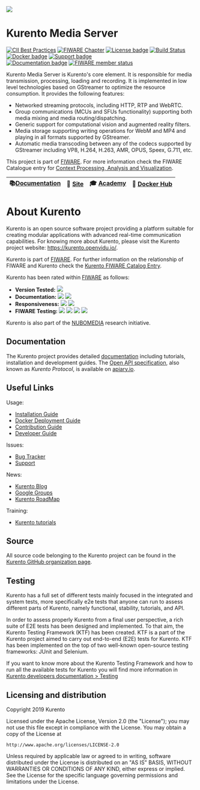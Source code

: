 <a href="https://kurento.openvidu.io/">
    <img src="https://secure.gravatar.com/avatar/21a2a12c56b2a91c8918d5779f1778bf?s=120">
</a>

Kurento Media Server
====================

[![CII Best Practices](https://bestpractices.coreinfrastructure.org/projects/4385/badge)](https://bestpractices.coreinfrastructure.org/projects/4385)
[![FIWARE Chapter](https://nexus.lab.fiware.org/repository/raw/public/badges/chapters/media-streams.svg)](https://www.fiware.org/developers/catalogue/)
[![License badge](https://img.shields.io/badge/license-Apache2-orange.svg)](http://www.apache.org/licenses/LICENSE-2.0)
[![Build Status](https://ci.openvidu.io/jenkins/buildStatus/icon?job=Development/kurento_media_server_merged_xenial)]()
[![Docker badge](https://img.shields.io/docker/pulls/fiware/orion.svg)](https://hub.docker.com/r/kurento/kurento-media-server)
[![Support badge]( https://img.shields.io/badge/tag-Kurento-orange.svg?logo=stackoverflow)](http://stackoverflow.com/questions/tagged/kurento)
<br/>
[![Documentation badge](https://readthedocs.org/projects/fiware-orion/badge/?version=latest)](https://doc-kurento.readthedocs.io)
[![FIWARE member status](https://nexus.lab.fiware.org/static/badges/statuses/kurento.svg)](https://www.fiware.org/developers/catalogue/)

Kurento Media Server is Kurento's core element. It is responsible for media transmission, processing, loading and recording. It is implemented in low level technologies based on GStreamer to optimize the resource consumption. It provides the following features:

* Networked streaming protocols, including HTTP, RTP and WebRTC.
* Group communications (MCUs and SFUs functionality) supporting both media mixing and media routing/dispatching.
* Generic support for computational vision and augmented reality filters.
* Media storage supporting writing operations for WebM and MP4 and playing in all formats supported by GStreamer.
* Automatic media transcoding between any of the codecs supported by GStreamer including VP8, H.264, H.263, AMR, OPUS, Speex, G.711, etc.


This project is part of [FIWARE](https://www.fiware.org/). For more information check the FIWARE Catalogue entry for
[Context Processing, Analysis and Visualization](https://github.com/Fiware/catalogue/tree/master/processing).

| :books:[Documentation](https://kurento.openvidu.io/documentation) | :page_facing_up: [Site](https://kurento.openvidu.io/) | :mortar_board: [Academy](https://fiware-academy.readthedocs.io/en/latest/processing/kurento) | :whale: [Docker Hub](https://hub.docker.com/r/kurento/kurento-media-server) |
| ---|---|---|---|



About Kurento
=============

Kurento is an open source software project providing a platform suitable for creating modular applications with advanced real-time communication capabilities. For knowing more about Kurento, please visit the Kurento project website: https://kurento.openvidu.io/.

Kurento is part of [FIWARE]. For further information on the relationship of FIWARE and Kurento check the [Kurento FIWARE Catalog Entry].

Kurento has been rated within [FIWARE] as follows:

-   **Version Tested:**
    ![ ](https://img.shields.io/badge/dynamic/json.svg?label=Version&url=https://fiware.github.io/catalogue/json/kurento.json&query=$.version&colorB=blue)
-   **Documentation:**
    ![ ](https://img.shields.io/badge/dynamic/json.svg?label=Completeness&url=https://fiware.github.io/catalogue/json/kurento.json&query=$.docCompleteness&colorB=blue)
    ![ ](https://img.shields.io/badge/dynamic/json.svg?label=Usability&url=https://fiware.github.io/catalogue/json/kurento.json&query=$.docSoundness&colorB=blue)
-   **Responsiveness:**
    ![ ](https://img.shields.io/badge/dynamic/json.svg?label=Time%20to%20Respond&url=https://fiware.github.io/catalogue/json/kurento.json&query=$.timeToCharge&colorB=blue)
    ![ ](https://img.shields.io/badge/dynamic/json.svg?label=Time%20to%20Fix&url=https://fiware.github.io/catalogue/json/kurento.json&query=$.timeToFix&colorB=blue)
-   **FIWARE Testing:**
    ![ ](https://img.shields.io/badge/dynamic/json.svg?label=Tests%20Passed&url=https://fiware.github.io/catalogue/json/kurento.json&query=$.failureRate&colorB=blue)
    ![ ](https://img.shields.io/badge/dynamic/json.svg?label=Scalability&url=https://fiware.github.io/catalogue/json/kurento.json&query=$.scalability&colorB=blue)
    ![ ](https://img.shields.io/badge/dynamic/json.svg?label=Performance&url=https://fiware.github.io/catalogue/json/kurento.json&query=$.performance&colorB=blue)
    ![ ](https://img.shields.io/badge/dynamic/json.svg?label=Stability&url=https://fiware.github.io/catalogue/json/kurento.json&query=$.stability&colorB=blue)


Kurento is also part of the [NUBOMEDIA] research initiative.

[FIWARE]: http://www.fiware.org
[Kurento FIWARE Catalog Entry]: http://catalogue.fiware.org/enablers/stream-oriented-kurento
[NUBOMEDIA]: http://www.nubomedia.eu



Documentation
-------------

The Kurento project provides detailed [documentation] including tutorials, installation and development guides. The [Open API specification], also known as *Kurento Protocol*, is available on [apiary.io].

[documentation]: https://kurento.openvidu.io/documentation
[Open API specification]: https://doc-kurento.readthedocs.io/en/latest/features/kurento_api.html
[apiary.io]: http://docs.streamoriented.apiary.io/



Useful Links
------------

Usage:

* [Installation Guide](https://doc-kurento.readthedocs.io/en/latest/user/installation.html)
* [Docker Deployment Guide](https://hub.docker.com/r/kurento/kurento-media-server)
* [Contribution Guide](https://doc-kurento.readthedocs.io/en/latest/project/contribute.html)
* [Developer Guide](https://doc-kurento.readthedocs.io/en/latest/dev/dev_guide.html)

Issues:

* [Bug Tracker](https://github.com/Kurento/bugtracker/issues)
* [Support](https://doc-kurento.readthedocs.io/en/latest/user/support.html)

News:

* [Kurento Blog](https://kurento.openvidu.io/blog)
* [Google Groups](https://groups.google.com/forum/#!forum/kurento)
* [Kurento RoadMap](https://github.com/Kurento/kurento-media-server/blob/master/ROADMAP.md)

Training:

* [Kurento tutorials](https://doc-kurento.readthedocs.io/en/latest/user/tutorials.html)



Source
------

All source code belonging to the Kurento project can be found in the [Kurento GitHub organization page].

[Kurento GitHub organization page]: https://github.com/Kurento



Testing
-------

Kurento has a full set of different tests mainly focused in the integrated and system tests, more specifically e2e tests that anyone can run to assess different parts of Kurento, namely functional, stability, tutorials, and API.

In order to assess properly Kurento from a final user perspective, a rich suite of E2E tests has been designed and implemented. To that aim, the Kurento Testing Framework (KTF) has been created. KTF is a part of the Kurento project aimed to carry out end-to-end (E2E) tests for Kurento. KTF has been implemented on the top of two well-known open-source testing frameworks: JUnit and Selenium.

If you want to know more about the Kurento Testing Framework and how to run all the available tests for Kurento you will find more information in [Kurento developers documentation > Testing]

[Kurento developers documentation > Testing]: https://doc-kurento.readthedocs.io/en/latest/dev/testing.html



Licensing and distribution
--------------------------

Copyright 2019 Kurento

Licensed under the Apache License, Version 2.0 (the "License");
you may not use this file except in compliance with the License.
You may obtain a copy of the License at

    http://www.apache.org/licenses/LICENSE-2.0

Unless required by applicable law or agreed to in writing, software
distributed under the License is distributed on an "AS IS" BASIS,
WITHOUT WARRANTIES OR CONDITIONS OF ANY KIND, either express or implied.
See the License for the specific language governing permissions and
limitations under the License.
